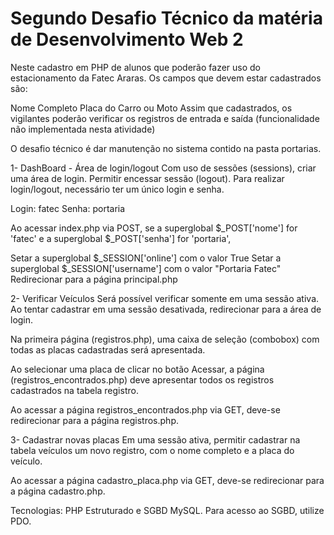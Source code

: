# Segundo Desafio Técnico da matéria de Desenvolvimento Web 2
Neste cadastro em PHP de alunos que poderão fazer uso do estacionamento da Fatec Araras. Os campos que devem estar cadastrados são:

Nome Completo
Placa do Carro ou Moto
Assim que cadastrados, os vigilantes poderão verificar os registros de entrada e saída (funcionalidade não implementada nesta atividade)

O desafio técnico é dar manutenção no sistema contido na pasta portarias.

1- DashBoard - Área de login/logout
Com uso de sessões (sessions), criar uma área de login. Permitir encessar sessão (logout). Para realizar login/logout, necessário ter um único login e senha.

Login: fatec
Senha: portaria

Ao acessar index.php via POST, se a superglobal $_POST['nome'] for 'fatec' e a superglobal $_POST['senha'] for 'portaria',

Setar a superglobal $_SESSION['online'] com o valor True
Setar a superglobal $_SESSION['username'] com o valor "Portaria Fatec"
Redirecionar para a página principal.php

2- Verificar Veículos
Será possível verificar somente em uma sessão ativa. Ao tentar cadastrar em uma sessão desativada, redirecionar para a área de login.

Na primeira página (registros.php), uma caixa de seleção (combobox) com todas as placas cadastradas será apresentada.

Ao selecionar uma placa de clicar no botão Acessar, a página (registros_encontrados.php) deve apresentar todos os registros cadastrados na tabela registro.

Ao acessar a página registros_encontrados.php via GET, deve-se redirecionar para a página registros.php.

3- Cadastrar novas placas
Em uma sessão ativa, permitir cadastrar na tabela veículos um novo registro, com o nome completo e a placa do veículo.

Ao acessar a página cadastro_placa.php via GET, deve-se redirecionar para a página cadastro.php.

Tecnologias: PHP Estruturado e SGBD MySQL. Para acesso ao SGBD, utilize PDO.
